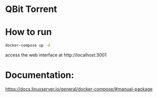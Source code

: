 # QBit Torrent

# How to run

```bash
docker-compose up -d 
```

access the web interface at http://localhost:3001

# Documentation:

https://docs.linuxserver.io/general/docker-compose/#manual-package